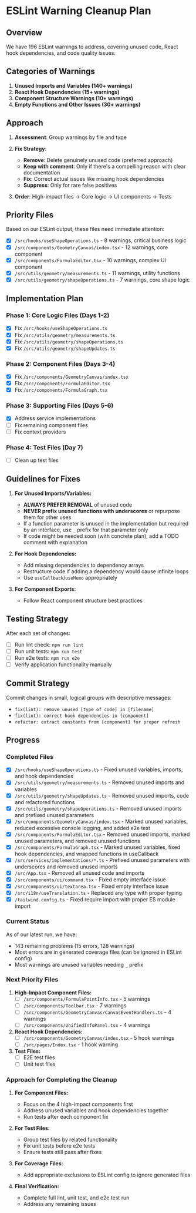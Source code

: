 # ESLint Warning Cleanup Plan

## Overview

We have 196 ESLint warnings to address, covering unused code, React hook dependencies, and code quality issues.

## Categories of Warnings

1. **Unused Imports and Variables (140+ warnings)**
2. **React Hook Dependencies (15+ warnings)**
3. **Component Structure Warnings (10+ warnings)**
4. **Empty Functions and Other Issues (30+ warnings)**

## Approach

1. **Assessment**: Group warnings by file and type
2. **Fix Strategy**:
   - **Remove**: Delete genuinely unused code (preferred approach)
   - **Keep with comment**: Only if there's a compelling reason with clear documentation
   - **Fix**: Correct actual issues like missing hook dependencies
   - **Suppress**: Only for rare false positives

3. **Order**: High-impact files → Core logic → UI components → Tests

## Priority Files

Based on our ESLint output, these files need immediate attention:

- [x] `/src/hooks/useShapeOperations.ts` - 8 warnings, critical business logic
- [x] `/src/components/GeometryCanvas/index.tsx` - 12 warnings, core component
- [x] `/src/components/FormulaEditor.tsx` - 10 warnings, complex UI component 
- [x] `/src/utils/geometry/measurements.ts` - 11 warnings, utility functions
- [x] `/src/utils/geometry/shapeOperations.ts` - 7 warnings, core shape logic

## Implementation Plan

### Phase 1: Core Logic Files (Days 1-2)

- [x] Fix `/src/hooks/useShapeOperations.ts`
- [x] Fix `/src/utils/geometry/measurements.ts`
- [x] Fix `/src/utils/geometry/shapeOperations.ts`
- [x] Fix `/src/utils/geometry/shapeUpdates.ts`

### Phase 2: Component Files (Days 3-4)

- [x] Fix `/src/components/GeometryCanvas/index.tsx`
- [x] Fix `/src/components/FormulaEditor.tsx`
- [x] Fix `/src/components/FormulaGraph.tsx`

### Phase 3: Supporting Files (Days 5-6)

- [x] Address service implementations
- [ ] Fix remaining component files
- [ ] Fix context providers

### Phase 4: Test Files (Day 7)

- [ ] Clean up test files

## Guidelines for Fixes

1. **For Unused Imports/Variables:**
   - **ALWAYS PREFER REMOVAL** of unused code
   - **NEVER prefix unused functions with underscores** or repurpose them for other uses
   - If a function parameter is unused in the implementation but required by an interface, use `_` prefix for that parameter only
   - If code might be needed soon (with concrete plan), add a TODO comment with explanation

2. **For Hook Dependencies:**
   - Add missing dependencies to dependency arrays
   - Restructure code if adding a dependency would cause infinite loops
   - Use `useCallback`/`useMemo` appropriately

3. **For Component Exports:**
   - Follow React component structure best practices

## Testing Strategy

After each set of changes:
- [ ] Run lint check: `npm run lint`
- [ ] Run unit tests: `npm run test`
- [ ] Run e2e tests: `npm run e2e`
- [ ] Verify application functionality manually

## Commit Strategy

Commit changes in small, logical groups with descriptive messages:
- `fix(lint): remove unused [type of code] in [filename]`
- `fix(lint): correct hook dependencies in [component]`
- `refactor: extract constants from [component] for proper refresh`

## Progress

### Completed Files
- [x] `/src/hooks/useShapeOperations.ts` - Fixed unused variables, imports, and hook dependencies 
- [x] `/src/utils/geometry/measurements.ts` - Removed unused imports and variables
- [x] `/src/utils/geometry/shapeUpdates.ts` - Removed unused imports, code and refactored functions 
- [x] `/src/utils/geometry/shapeOperations.ts` - Removed unused imports and prefixed unused parameters
- [x] `/src/components/GeometryCanvas/index.tsx` - Marked unused variables, reduced excessive console logging, and added e2e test
- [x] `/src/components/FormulaEditor.tsx` - Removed unused imports, marked unused parameters, and removed unused functions
- [x] `/src/components/FormulaGraph.tsx` - Marked unused variables, fixed hook dependencies, and wrapped functions in useCallback
- [x] `/src/services/implementations/*.ts` - Prefixed unused parameters with underscores and removed unused imports
- [x] `/src/App.tsx` - Removed all unused code and imports
- [x] `/src/components/ui/command.tsx` - Fixed empty interface issue
- [x] `/src/components/ui/textarea.tsx` - Fixed empty interface issue
- [x] `/src/i18n/useTranslation.ts` - Replaced any type with proper typing
- [x] `/tailwind.config.ts` - Fixed require import with proper ES module import

### Current Status
As of our latest run, we have:
- 143 remaining problems (15 errors, 128 warnings)
- Most errors are in generated coverage files (can be ignored in ESLint config)
- Most warnings are unused variables needing `_` prefix

### Next Priority Files

1. **High-Impact Component Files:**
   - [ ] `/src/components/FormulaPointInfo.tsx` - 5 warnings 
   - [ ] `/src/components/Toolbar.tsx` - 7 warnings
   - [ ] `/src/components/GeometryCanvas/CanvasEventHandlers.ts` - 4 warnings
   - [ ] `/src/components/UnifiedInfoPanel.tsx` - 4 warnings

2. **React Hook Dependencies:**
   - [ ] `/src/components/GeometryCanvas/index.tsx` - 5 hook warnings
   - [ ] `/src/pages/Index.tsx` - 1 hook warning

3. **Test Files:**
   - [ ] E2E test files 
   - [ ] Unit test files

### Approach for Completing the Cleanup

1. **For Component Files:**
   - Focus on the 4 high-impact components first
   - Address unused variables and hook dependencies together
   - Run tests after each component fix
   
2. **For Test Files:**
   - Group test files by related functionality
   - Fix unit tests before e2e tests
   - Ensure tests still pass after fixes

3. **For Coverage Files:**
   - Add appropriate exclusions to ESLint config to ignore generated files

4. **Final Verification:**
   - Complete full lint, unit test, and e2e test run
   - Address any remaining issues